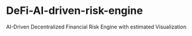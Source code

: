 # DeFi-AI-driven-risk-engine
AI-Driven Decentralized Financial Risk Engine with estimated Visualization
